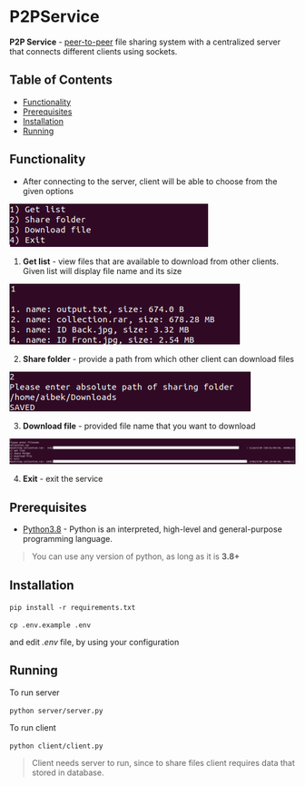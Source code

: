 # P2PService
**P2P Service** -
[peer-to-peer](https://en.wikipedia.org/wiki/Peer-to-peer)
file sharing system with a centralized server that connects 
different clients using sockets.    

## Table of Contents

- [Functionality](#Functionality)
- [Prerequisites](#Prerequisites)
- [Installation](#Installation)
- [Running](#Running)

## Functionality
 - After connecting to the server, client will be able to choose from 
the given options

![Options](assets/images/options.png)

1. **Get list** - view files that are available to download from other 
clients. Given list will display file name and its size

![Option1: Get List](assets/images/option1.png)

2. **Share folder** - provide a path from which other client can download
files

![Option2: Share Folder](assets/images/option2.png)

3. **Download file** - provided file name that you want to download

![Option3: Download file](assets/images/option3.png)

4. **Exit** - exit the service

## Prerequisites

- [Python3.8](https://www.python.org/downloads/release/python-385/) - Python is an interpreted, high-level and general-purpose programming language.
> You can use any version of python, as long as it is **3.8+**

## Installation

```pip install -r requirements.txt```

```cp .env.example .env```

and edit *.env* file, by using your configuration

## Running

To run server

```python server/server.py```

To run client

```python client/client.py```

> Client needs server to run, since to share files
> client requires data that stored in database.